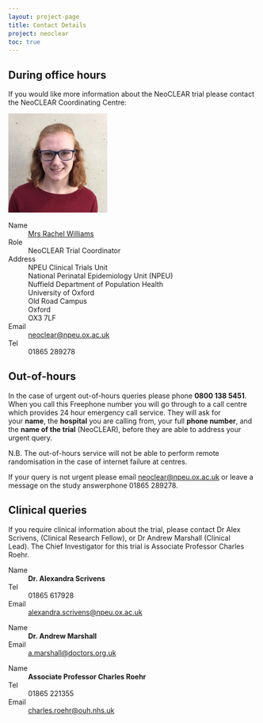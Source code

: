```yaml
---
layout: project-page
title: Contact Details
project: neoclear
toc: true
---
```


## During office hours

If you would like more information about the NeoCLEAR trial please contact the NeoCLEAR Coordinating Centre:

<div>
    <img src="/img/avatars/rachel-williams-889-avatar.jpg?s=200" alt="" class="c-contact-avatar  u-bands  t-neoclear">
</div>

<dl class="c-contact-list" itemscope="" itemtype="http://schema.org/Person">
	<dt>Name</dt>
	<dd class="Xicon  Xicon-person"><a href="/people/rachel-williams-889" itemprop="name">Mrs Rachel Williams</a></dd>
	<dt>Role</dt>
	<dd class="Xicon  Xicon-id" itemprop="jobTitle">NeoCLEAR Trial Coordinator</dd>
	<dt>Address</dt>
	<dd itemscope="" itemtype="http://schema.org/PostalAddress"><span itemprop="streetAddress">NPEU Clinical Trials Unit<br>
	National Perinatal Epidemiology Unit (NPEU)<br>
	Nuffield Department of Population Health<br>
	University of Oxford<br>
	Old Road Campus </span><br>
	<span itemprop="addressLocality">Oxford</span><br>
	<span itemprop="postalCode">OX3 7LF</span></dd>
	<dt>Email</dt>
	<dd class="Xicon  Xicon-email"><a href="mailto: neoclear@npeu.ox.ac.uk" itemprop="email">neoclear@npeu.ox.ac.uk</a></dd>
	<dt>Tel</dt>
	<dd class="Xicon  Xicon-phone" itemprop="telephone">01865 289278</dd>
</dl>

## Out-of-hours

In the case of urgent out-of-hours queries please phone&nbsp;<strong>0800 138 5451</strong>. When you call this Freephone number you will go through to a call centre which provides 24 hour emergency call service. They will ask for your&nbsp;<strong>name</strong>, the&nbsp;<strong>hospital</strong>&nbsp;you are calling from, your full&nbsp;<strong>phone number</strong>, and the&nbsp;<strong>name of the trial</strong>&nbsp;(NeoCLEAR), before they are able to address your urgent query.

N.B. The out-of-hours service will not be able to perform remote randomisation in the case of internet failure at centres.

If your query is not urgent please email&nbsp;<a href="mailto:neoclear@npeu.ox.ac.uk">neoclear@npeu.ox.ac.uk</a>&nbsp;or leave a message on the study answerphone&nbsp;01865 289278.

## Clinical queries

If you require clinical information about the trial, please contact Dr Alex Scrivens, (Clinical Research Fellow), or Dr Andrew Marshall (Clinical Lead).&nbsp;The Chief Investigator for this trial is Associate Professor Charles Roehr.

<dl class="c-contact-list" itemscope="itemscope" itemtype="http://schema.org/Person">
	<dt>Name</dt>
	<dd class="Xicon  Xicon-person"><b><span itemprop="honorificPrefix">Dr.</span> <span itemprop="name">Alexandra Scrivens</span></b></dd>
	<dt>Tel</dt>
	<dd class="Xicon  Xicon-phone" itemprop="telephone">01865 617928</dd>
	<dt>Email</dt>
	<dd class="Xicon  Xicon-email" itemprop="email"><a href="mailto:alexandra.scrivens@npeu.ox.ac.uk" itemprop="email">alexandra.scrivens@npeu.ox.ac.uk</a></dd>
</dl>

<dl class="c-contact-list" itemscope="itemscope" itemtype="http://schema.org/Person">
	<dt>Name</dt>
	<dd class="Xicon  Xicon-person"><b><span itemprop="honorificPrefix">Dr.</span> <span itemprop="name">Andrew Marshall </span></b></dd>
	<dt>Email</dt>
	<dd class="Xicon  Xicon-email" itemprop="email"><a href="mailto:a.marshall@doctors.org.uk" itemprop="email">a.marshall@doctors.org.uk</a></dd>
</dl>

<dl class="c-contact-list" itemscope="itemscope" itemtype="http://schema.org/Person">
	<dt>Name</dt>
	<dd class="Xicon  Xicon-person"><b><span itemprop="honorificPrefix">Associate Professor</span> <span itemprop="name">Charles Roehr</span></b></dd>
	<dt>Tel</dt>
	<dd class="Xicon  Xicon-phone" itemprop="telephone">01865 221355</dd>
	<dt>Email</dt>
	<dd class="Xicon  Xicon-email" itemprop="email"><a href="mailto:charles.roehr@ouh.nhs.uk" itemprop="email">charles.roehr@ouh.nhs.uk</a></dd>
</dl>
